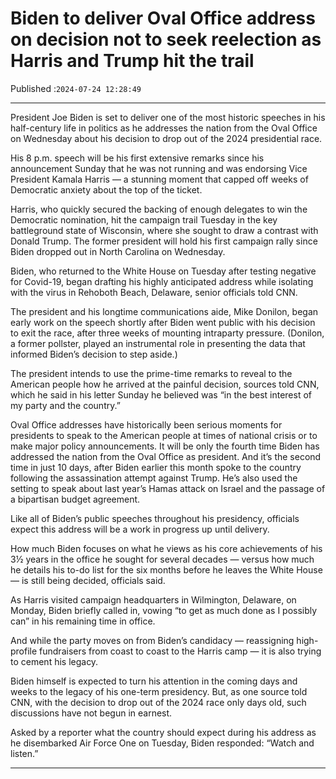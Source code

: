 # Biden to deliver Oval Office address on decision not to seek reelection as Harris and Trump hit the trail

Published :`2024-07-24 12:28:49`

---

President Joe Biden is set to deliver one of the most historic speeches in his half-century life in politics as he addresses the nation from the Oval Office on Wednesday about his decision to drop out of the 2024 presidential race.

His 8 p.m. speech will be his first extensive remarks since his announcement Sunday that he was not running and was endorsing Vice President Kamala Harris — a stunning moment that capped off weeks of Democratic anxiety about the top of the ticket.

Harris, who quickly secured the backing of enough delegates to win the Democratic nomination, hit the campaign trail Tuesday in the key battleground state of Wisconsin, where she sought to draw a contrast with Donald Trump. The former president will hold his first campaign rally since Biden dropped out in North Carolina on Wednesday.

Biden, who returned to the White House on Tuesday after testing negative for Covid-19, began drafting his highly anticipated address while isolating with the virus in Rehoboth Beach, Delaware, senior officials told CNN.

The president and his longtime communications aide, Mike Donilon, began early work on the speech shortly after Biden went public with his decision to exit the race, after three weeks of mounting intraparty pressure. (Donilon, a former pollster, played an instrumental role in presenting the data that informed Biden’s decision to step aside.)

The president intends to use the prime-time remarks to reveal to the American people how he arrived at the painful decision, sources told CNN, which he said in his letter Sunday he believed was “in the best interest of my party and the country.”

Oval Office addresses have historically been serious moments for presidents to speak to the American people at times of national crisis or to make major policy announcements. It will be only the fourth time Biden has addressed the nation from the Oval Office as president. And it’s the second time in just 10 days, after Biden earlier this month spoke to the country following the assassination attempt against Trump. He’s also used the setting to speak about last year’s Hamas attack on Israel and the passage of a bipartisan budget agreement.

Like all of Biden’s public speeches throughout his presidency, officials expect this address will be a work in progress up until delivery.

How much Biden focuses on what he views as his core achievements of his 3½ years in the office he sought for several decades — versus how much he details his to-do list for the six months before he leaves the White House — is still being decided, officials said.

As Harris visited campaign headquarters in Wilmington, Delaware, on Monday, Biden briefly called in, vowing “to get as much done as I possibly can” in his remaining time in office.

And while the party moves on from Biden’s candidacy — reassigning high-profile fundraisers from coast to coast to the Harris camp — it is also trying to cement his legacy.

Biden himself is expected to turn his attention in the coming days and weeks to the legacy of his one-term presidency. But, as one source told CNN, with the decision to drop out of the 2024 race only days old, such discussions have not begun in earnest.

Asked by a reporter what the country should expect during his address as he disembarked Air Force One on Tuesday, Biden responded: “Watch and listen.”

---

